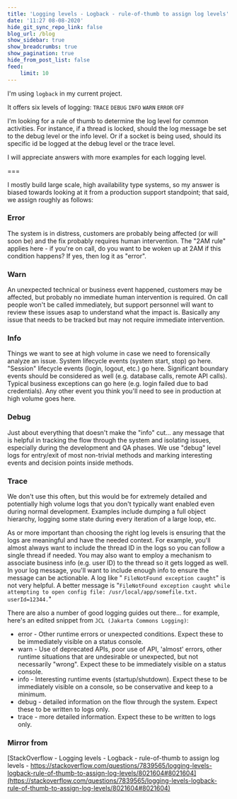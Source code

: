 ```yaml
---
title: 'Logging levels - Logback - rule-of-thumb to assign log levels'
date: '11:27 08-08-2020'
hide_git_sync_repo_link: false
blog_url: /blog
show_sidebar: true
show_breadcrumbs: true
show_pagination: true
hide_from_post_list: false
feed:
    limit: 10
---
```


I'm using `logback` in my current project.

It offers six levels of logging: `TRACE` `DEBUG` `INFO` `WARN` `ERROR` `OFF`

I'm looking for a rule of thumb to determine the log level for common activities. For instance, if a thread is locked, should the log message be set to the debug level or the info level. Or if a socket is being used, should its specific id be logged at the debug level or the trace level.

I will appreciate answers with more examples for each logging level.

===

I mostly build large scale, high availability type systems, so my answer is biased towards looking at it from a production support standpoint; that said, we assign roughly as follows:

### Error
The system is in distress, customers are probably being affected (or will soon be) and the fix probably requires human intervention. The "2AM rule" applies here - if you're on call, do you want to be woken up at 2AM if this condition happens? If yes, then log it as "error".

### Warn
An unexpected technical or business event happened, customers may be affected, but probably no immediate human intervention is required. On call people won't be called immediately, but support personnel will want to review these issues asap to understand what the impact is. Basically any issue that needs to be tracked but may not require immediate intervention.

### Info
Things we want to see at high volume in case we need to forensically analyze an issue. System lifecycle events (system start, stop) go here. "Session" lifecycle events (login, logout, etc.) go here. Significant boundary events should be considered as well (e.g. database calls, remote API calls). Typical business exceptions can go here (e.g. login failed due to bad credentials). Any other event you think you'll need to see in production at high volume goes here.

### Debug
Just about everything that doesn't make the "info" cut... any message that is helpful in tracking the flow through the system and isolating issues, especially during the development and QA phases. We use "debug" level logs for entry/exit of most non-trivial methods and marking interesting events and decision points inside methods.

### Trace
We don't use this often, but this would be for extremely detailed and potentially high volume logs that you don't typically want enabled even during normal development. Examples include dumping a full object hierarchy, logging some state during every iteration of a large loop, etc.

As or more important than choosing the right log levels is ensuring that the logs are meaningful and have the needed context. For example, you'll almost always want to include the thread ID in the logs so you can follow a single thread if needed. You may also want to employ a mechanism to associate business info (e.g. user ID) to the thread so it gets logged as well. In your log message, you'll want to include enough info to ensure the message can be actionable. A log like " `FileNotFound exception caught`" is not very helpful. A better message is "`FileNotFound exception caught while attempting to open config file: /usr/local/app/somefile.txt. userId=12344.`"

There are also a number of good logging guides out there... for example, here's an edited snippet from `JCL (Jakarta Commons Logging)`:

* error - Other runtime errors or unexpected conditions. Expect these to be immediately visible on a status console.
* warn - Use of deprecated APIs, poor use of API, 'almost' errors, other runtime situations that are undesirable or unexpected, but not necessarily "wrong". Expect these to be immediately visible on a status console.
* info - Interesting runtime events (startup/shutdown). Expect these to be immediately visible on a console, so be conservative and keep to a minimum.
* debug - detailed information on the flow through the system. Expect these to be written to logs only.
* trace - more detailed information. Expect these to be written to logs only.

### Mirror from
[StackOverflow - Logging levels - Logback - rule-of-thumb to assign log levels - https://stackoverflow.com/questions/7839565/logging-levels-logback-rule-of-thumb-to-assign-log-levels/8021604#8021604](https://stackoverflow.com/questions/7839565/logging-levels-logback-rule-of-thumb-to-assign-log-levels/8021604#8021604)